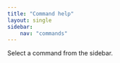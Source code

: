 ```yaml
---
title: "Command help"
layout: single
sidebar:
    nav: "commands"
---
```

Select a command from the sidebar.

